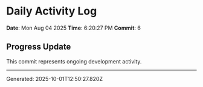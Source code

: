 # Daily Activity Log

**Date**: Mon Aug 04 2025
**Time**: 6:20:27 PM
**Commit**: 6

## Progress Update

This commit represents ongoing development activity.

---
Generated: 2025-10-01T12:50:27.820Z
